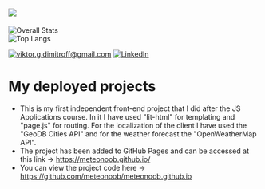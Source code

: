 

<h1>
  <a href="https://git.io/typing-svg">
    <img src="https://readme-typing-svg.herokuapp.com?font=monospace+Code&size=40&pause=700&color=5fc397&width=445&height=63&lines=Hi+There!;I'm+Viktor+Dimitrov">
  </a>
</h1>

![Overall Stats](https://github-readme-stats.vercel.app/api?username=viktor-dimitrov&count_private=true&show_icons=false&hide=contribs&theme=vue)  
![Top Langs](https://github-readme-stats.vercel.app/api/top-langs/?username=viktor-dimitrov&layout=compact&theme=vue)

 <a href="mailto:viktor.g.dimitroff@gmail.com">![viktor.g.dimitroff@gmail.com](https://img.shields.io/badge/Gmail-D14836?style=for-the-badge&logo=gmail&logoColor=white)</a>  <a href="https://www.linkedin.com/in/viktor-g-dimitrov/">![LinkedIn](https://img.shields.io/badge/LinkedIn-0077B5?style=for-the-badge&logo=linkedin&logoColor=white)</a>  

 # My deployed projects

- This is my first independent front-end project that I did after the JS Applications course. In it I have used "lit-html" for templating and "page.js" for routing. For the localization of the client I have used the "GeoDB Cities API" and for the weather forecast the "OpenWeatherMap API".
- The project has been added to GitHub Pages and can be accessed at this link ->  https://meteonoob.github.io/
- You can view the project code here ->  https://github.com/meteonoob/meteonoob.github.io


 




















